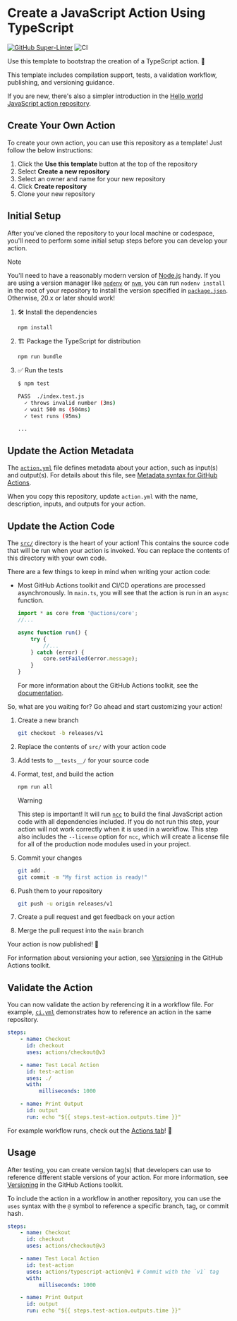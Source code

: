 # Create a JavaScript Action Using TypeScript

[![GitHub Super-Linter](https://github.com/actions/typescript-action/actions/workflows/linter.yml/badge.svg)](https://github.com/super-linter/super-linter)
![CI](https://github.com/actions/typescript-action/actions/workflows/ci.yml/badge.svg)

Use this template to bootstrap the creation of a TypeScript action. :rocket:

This template includes compilation support, tests, a validation workflow, publishing, and versioning guidance.

If you are new, there's also a simpler introduction in the [Hello world JavaScript action repository](https://github.com/actions/hello-world-javascript-action).

## Create Your Own Action

To create your own action, you can use this repository as a template! Just follow the below instructions:

1. Click the **Use this template** button at the top of the repository
1. Select **Create a new repository**
1. Select an owner and name for your new repository
1. Click **Create repository**
1. Clone your new repository

## Initial Setup

After you've cloned the repository to your local machine or codespace, you'll need to perform some initial setup steps before you can develop your action.

> [!NOTE]
>
> You'll need to have a reasonably modern version of [Node.js](https://nodejs.org) handy. If you are using a version manager like
> [`nodenv`](https://github.com/nodenv/nodenv) or [`nvm`](https://github.com/nvm-sh/nvm), you can run `nodenv install` in the root of your repository to install
> the version specified in [`package.json`](./package.json). Otherwise, 20.x or later should work!

1. :hammer_and_wrench: Install the dependencies

    ```bash
    npm install
    ```

1. :building_construction: Package the TypeScript for distribution

    ```bash
    npm run bundle
    ```

1. :white_check_mark: Run the tests

    ```bash
    $ npm test

    PASS  ./index.test.js
      ✓ throws invalid number (3ms)
      ✓ wait 500 ms (504ms)
      ✓ test runs (95ms)

    ...
    ```

## Update the Action Metadata

The [`action.yml`](action.yml) file defines metadata about your action, such as input(s) and output(s). For details about this file, see
[Metadata syntax for GitHub Actions](https://docs.github.com/en/actions/creating-actions/metadata-syntax-for-github-actions).

When you copy this repository, update `action.yml` with the name, description, inputs, and outputs for your action.

## Update the Action Code

The [`src/`](./src/) directory is the heart of your action! This contains the source code that will be run when your action is invoked. You can replace the
contents of this directory with your own code.

There are a few things to keep in mind when writing your action code:

- Most GitHub Actions toolkit and CI/CD operations are processed asynchronously. In `main.ts`, you will see that the action is run in an `async` function.

    ```javascript
    import * as core from '@actions/core';
    //...

    async function run() {
    	try {
    		//...
    	} catch (error) {
    		core.setFailed(error.message);
    	}
    }
    ```

    For more information about the GitHub Actions toolkit, see the [documentation](https://github.com/actions/toolkit/blob/master/README.md).

So, what are you waiting for? Go ahead and start customizing your action!

1. Create a new branch

    ```bash
    git checkout -b releases/v1
    ```

1. Replace the contents of `src/` with your action code
1. Add tests to `__tests__/` for your source code
1. Format, test, and build the action

    ```bash
    npm run all
    ```

    > [!WARNING]
    >
    > This step is important! It will run [`ncc`](https://github.com/vercel/ncc) to build the final JavaScript action code with all dependencies included. If
    > you do not run this step, your action will not work correctly when it is used in a workflow. This step also includes the `--license` option for `ncc`,
    > which will create a license file for all of the production node modules used in your project.

1. Commit your changes

    ```bash
    git add .
    git commit -m "My first action is ready!"
    ```

1. Push them to your repository

    ```bash
    git push -u origin releases/v1
    ```

1. Create a pull request and get feedback on your action
1. Merge the pull request into the `main` branch

Your action is now published! :rocket:

For information about versioning your action, see [Versioning](https://github.com/actions/toolkit/blob/master/docs/action-versioning.md) in the GitHub Actions
toolkit.

## Validate the Action

You can now validate the action by referencing it in a workflow file. For example, [`ci.yml`](./.github/workflows/ci.yml) demonstrates how to reference an
action in the same repository.

```yaml
steps:
    - name: Checkout
      id: checkout
      uses: actions/checkout@v3

    - name: Test Local Action
      id: test-action
      uses: ./
      with:
          milliseconds: 1000

    - name: Print Output
      id: output
      run: echo "${{ steps.test-action.outputs.time }}"
```

For example workflow runs, check out the [Actions tab](https://github.com/actions/typescript-action/actions)! :rocket:

## Usage

After testing, you can create version tag(s) that developers can use to reference different stable versions of your action. For more information, see
[Versioning](https://github.com/actions/toolkit/blob/master/docs/action-versioning.md) in the GitHub Actions toolkit.

To include the action in a workflow in another repository, you can use the `uses` syntax with the `@` symbol to reference a specific branch, tag, or commit
hash.

```yaml
steps:
    - name: Checkout
      id: checkout
      uses: actions/checkout@v3

    - name: Test Local Action
      id: test-action
      uses: actions/typescript-action@v1 # Commit with the `v1` tag
      with:
          milliseconds: 1000

    - name: Print Output
      id: output
      run: echo "${{ steps.test-action.outputs.time }}"
```
